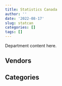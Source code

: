 ```yaml
---
title: Statistics Canada
author: ''
date: '2022-08-17'
slug: statcan
categories: []
tags: []
---
```


<script src="/rmarkdown-libs/htmlwidgets/htmlwidgets.js"></script>
<link href="/rmarkdown-libs/datatables-css/datatables-crosstalk.css" rel="stylesheet" />
<script src="/rmarkdown-libs/datatables-binding/datatables.js"></script>
<script src="/rmarkdown-libs/jquery/jquery-3.6.0.min.js"></script>
<link href="/rmarkdown-libs/dt-core-bootstrap/css/dataTables.bootstrap.min.css" rel="stylesheet" />
<link href="/rmarkdown-libs/dt-core-bootstrap/css/dataTables.bootstrap.extra.css" rel="stylesheet" />
<script src="/rmarkdown-libs/dt-core-bootstrap/js/jquery.dataTables.min.js"></script>
<script src="/rmarkdown-libs/dt-core-bootstrap/js/dataTables.bootstrap.min.js"></script>
<link href="/rmarkdown-libs/crosstalk/css/crosstalk.min.css" rel="stylesheet" />
<script src="/rmarkdown-libs/crosstalk/js/crosstalk.min.js"></script>
<script src="/rmarkdown-libs/htmlwidgets/htmlwidgets.js"></script>
<link href="/rmarkdown-libs/datatables-css/datatables-crosstalk.css" rel="stylesheet" />
<script src="/rmarkdown-libs/datatables-binding/datatables.js"></script>
<script src="/rmarkdown-libs/jquery/jquery-3.6.0.min.js"></script>
<link href="/rmarkdown-libs/dt-core-bootstrap/css/dataTables.bootstrap.min.css" rel="stylesheet" />
<link href="/rmarkdown-libs/dt-core-bootstrap/css/dataTables.bootstrap.extra.css" rel="stylesheet" />
<script src="/rmarkdown-libs/dt-core-bootstrap/js/jquery.dataTables.min.js"></script>
<script src="/rmarkdown-libs/dt-core-bootstrap/js/dataTables.bootstrap.min.js"></script>
<link href="/rmarkdown-libs/crosstalk/css/crosstalk.min.css" rel="stylesheet" />
<script src="/rmarkdown-libs/crosstalk/js/crosstalk.min.js"></script>

Department content here.

## Vendors

<div id="htmlwidget-1" style="width:100%;height:auto;" class="datatables html-widget"></div>
<script type="application/json" data-for="htmlwidget-1">{"x":{"style":"bootstrap","filter":"none","vertical":false,"data":[["<a href=\"/vendors/advanced_business_interiors/\">ADVANCED BUSINESS INTERIORS<\/a>","<a href=\"/vendors/apparel_trimmings/\">APPAREL TRIMMINGS<\/a>","<a href=\"/vendors/applied_electonics/\">APPLIED ELECTONICS<\/a>","<a href=\"/vendors/asokan_business_interiors/\">ASOKAN BUSINESS INTERIORS<\/a>","<a href=\"/vendors/avi_spl_canada/\">AVI SPL CANADA<\/a>","<a href=\"/vendors/banctec_canada/\">BANCTEC CANADA<\/a>","<a href=\"/vendors/bayshore_healthcare/\">BAYSHORE HEALTHCARE<\/a>","<a href=\"/vendors/bell_canada/\">BELL CANADA<\/a>","<a href=\"/vendors/canadian_corps_of_commissionaires/\">CANADIAN CORPS OF COMMISSIONAIRES<\/a>","<a href=\"/vendors/canon/\">CANON<\/a>","<a href=\"/vendors/cansel_survey_equipment/\">CANSEL SURVEY EQUIPMENT<\/a>","<a href=\"/vendors/cbci_telecom/\">CBCI TELECOM<\/a>","<a href=\"/vendors/cdw_canada/\">CDW CANADA<\/a>","<a href=\"/vendors/cistel_technology/\">CISTEL TECHNOLOGY<\/a>","<a href=\"/vendors/conexsys/\">CONEXSYS<\/a>","<a href=\"/vendors/conoscenti_technologies/\">CONOSCENTI TECHNOLOGIES<\/a>","<a href=\"/vendors/coradix_technology_consulting/\">CORADIX TECHNOLOGY CONSULTING<\/a>","<a href=\"/vendors/cossette_communications/\">COSSETTE COMMUNICATIONS<\/a>","<a href=\"/vendors/dell_computer/\">DELL COMPUTER<\/a>","<a href=\"/vendors/deloitte_and_touche/\">DELOITTE AND TOUCHE<\/a>","<a href=\"/vendors/donna_cona/\">DONNA CONA<\/a>","<a href=\"/vendors/ebsco_canada/\">EBSCO CANADA<\/a>","<a href=\"/vendors/eclipsys_solutions/\">ECLIPSYS SOLUTIONS<\/a>","<a href=\"/vendors/ecole_de_langues_la_cite/\">ECOLE DE LANGUES LA CITE<\/a>","<a href=\"/vendors/elsevier/\">ELSEVIER<\/a>","<a href=\"/vendors/ernst_young/\">ERNST YOUNG<\/a>","<a href=\"/vendors/esri/\">ESRI<\/a>","<a href=\"/vendors/excel_human_resources/\">EXCEL HUMAN RESOURCES<\/a>","<a href=\"/vendors/factiva/\">FACTIVA<\/a>","<a href=\"/vendors/fast_forward_french/\">FAST FORWARD FRENCH<\/a>","<a href=\"/vendors/felix_technology/\">FELIX TECHNOLOGY<\/a>","<a href=\"/vendors/fujitsu/\">FUJITSU<\/a>","<a href=\"/vendors/gartner/\">GARTNER<\/a>","<a href=\"/vendors/general_motors/\">GENERAL MOTORS<\/a>","<a href=\"/vendors/genesis_integration/\">GENESIS INTEGRATION<\/a>","<a href=\"/vendors/gilmore_reproductions/\">GILMORE REPRODUCTIONS<\/a>","<a href=\"/vendors/glasshouse_systems/\">GLASSHOUSE SYSTEMS<\/a>","<a href=\"/vendors/global_upholstery/\">GLOBAL UPHOLSTERY<\/a>","<a href=\"/vendors/grand_toy/\">GRAND TOY<\/a>","<a href=\"/vendors/graybridge_international_consulting/\">GRAYBRIDGE INTERNATIONAL CONSULTING<\/a>","<a href=\"/vendors/haworth/\">HAWORTH<\/a>","<a href=\"/vendors/hypertec/\">HYPERTEC<\/a>","<a href=\"/vendors/i4c_information_technology/\">I4C INFORMATION TECHNOLOGY<\/a>","<a href=\"/vendors/ibm_canada/\">IBM CANADA<\/a>","<a href=\"/vendors/info_tech_research_group/\">INFO TECH RESEARCH GROUP<\/a>","<a href=\"/vendors/insa/\">INSA<\/a>","<a href=\"/vendors/integra_networks/\">INTEGRA NETWORKS<\/a>","<a href=\"/vendors/ipss/\">IPSS<\/a>","<a href=\"/vendors/kenn_borek_air/\">KENN BOREK AIR<\/a>","<a href=\"/vendors/konica_minolta_business_solutions/\">KONICA MINOLTA BUSINESS SOLUTIONS<\/a>","<a href=\"/vendors/les_traductions_tessier/\">LES TRADUCTIONS TESSIER<\/a>","<a href=\"/vendors/levitt_safety/\">LEVITT SAFETY<\/a>","<a href=\"/vendors/lionbridge/\">LIONBRIDGE<\/a>","<a href=\"/vendors/macdonald_dettwiler_and_associates/\">MACDONALD DETTWILER AND ASSOCIATES<\/a>","<a href=\"/vendors/maxsys_staffing_and_consulting/\">MAXSYS STAFFING AND CONSULTING<\/a>","<a href=\"/vendors/micro_focus_canada/\">MICRO FOCUS CANADA<\/a>","<a href=\"/vendors/microsoft_canada/\">MICROSOFT CANADA<\/a>","<a href=\"/vendors/mishkumi_technologies/\">MISHKUMI TECHNOLOGIES<\/a>","<a href=\"/vendors/nations_translation_group/\">NATIONS TRANSLATION GROUP<\/a>","<a href=\"/vendors/nimble_information_strategies/\">NIMBLE INFORMATION STRATEGIES<\/a>","<a href=\"/vendors/nisha_techonologies/\">NISHA TECHONOLOGIES<\/a>","<a href=\"/vendors/nitam_solutions/\">NITAM SOLUTIONS<\/a>","<a href=\"/vendors/nova_networks/\">NOVA NETWORKS<\/a>","<a href=\"/vendors/opentext/\">OPENTEXT<\/a>","<a href=\"/vendors/oracle_canada/\">ORACLE CANADA<\/a>","<a href=\"/vendors/pitney_bowes/\">PITNEY BOWES<\/a>","<a href=\"/vendors/postmedia_network/\">POSTMEDIA NETWORK<\/a>","<a href=\"/vendors/pricewaterhouse_coopers/\">PRICEWATERHOUSE COOPERS<\/a>","<a href=\"/vendors/printers_plus/\">PRINTERS PLUS<\/a>","<a href=\"/vendors/proquest/\">PROQUEST<\/a>","<a href=\"/vendors/qmr/\">QMR<\/a>","<a href=\"/vendors/s_p_global_market_intelligence/\">S P GLOBAL MARKET INTELLIGENCE<\/a>","<a href=\"/vendors/sap/\">SAP<\/a>","<a href=\"/vendors/sas_institute/\">SAS INSTITUTE<\/a>","<a href=\"/vendors/shi_canada/\">SHI CANADA<\/a>","<a href=\"/vendors/si_systems/\">SI SYSTEMS<\/a>","<a href=\"/vendors/softchoice/\">SOFTCHOICE<\/a>","<a href=\"/vendors/stoneworks_technologies/\">STONEWORKS TECHNOLOGIES<\/a>","<a href=\"/vendors/supremex/\">SUPREMEX<\/a>","<a href=\"/vendors/systemscope/\">SYSTEMSCOPE<\/a>","<a href=\"/vendors/teknion/\">TEKNION<\/a>","<a href=\"/vendors/teksystems_canada/\">TEKSYSTEMS CANADA<\/a>","<a href=\"/vendors/telus_canada/\">TELUS CANADA<\/a>","<a href=\"/vendors/tenaquip/\">TENAQUIP<\/a>","<a href=\"/vendors/the_aim_group/\">THE AIM GROUP<\/a>","<a href=\"/vendors/the_halifax_group/\">THE HALIFAX GROUP<\/a>","<a href=\"/vendors/the_masha_krupp_translation_group/\">THE MASHA KRUPP TRANSLATION GROUP<\/a>","<a href=\"/vendors/the_stevens_company/\">THE STEVENS COMPANY<\/a>","<a href=\"/vendors/thermo_fisher_scientific/\">THERMO FISHER SCIENTIFIC<\/a>","<a href=\"/vendors/totem_offisource/\">TOTEM OFFISOURCE<\/a>","<a href=\"/vendors/tpg_technology_consultants/\">TPG TECHNOLOGY CONSULTANTS<\/a>","<a href=\"/vendors/transcontinental_printing/\">TRANSCONTINENTAL PRINTING<\/a>","<a href=\"/vendors/transpolar_technology/\">TRANSPOLAR TECHNOLOGY<\/a>","<a href=\"/vendors/trm_technologies/\">TRM TECHNOLOGIES<\/a>","<a href=\"/vendors/tyco_integrated_fire_security/\">TYCO INTEGRATED FIRE SECURITY<\/a>","<a href=\"/vendors/ubiqus_canada/\">UBIQUS CANADA<\/a>","<a href=\"/vendors/vmware/\">VMWARE<\/a>","<a href=\"/vendors/westbury_national_show_systems/\">WESTBURY NATIONAL SHOW SYSTEMS<\/a>"],["$    939,728.92",null,"$    238,126.57","$     48,971.94","$    117,752.02","$      4,057.01","$     10,735.00",null,"$     13,464.15",null,null,"$     12,037.48",null,null,"$    157,288.70",null,"$    710,848.28",null,null,null,null,"$     89,690.93","$    334,641.36","$     20,578.83","$     27,605.88","$     65,513.62","$  1,050,441.05","$    277,980.38","$     50,709.30",null,null,null,"$    245,017.21",null,"$    305,017.59",null,null,"$    130,292.15","$     12,370.17",null,"$     18,316.62","$    178,474.60","$     24,857.74","$    110,415.98","$    123,806.96",null,null,"$    140,551.85","$     12,282.82","$    419,313.04",null,null,null,null,"$     80,682.00","$      9,713.83","$  3,889,658.74","$     21,696.00",null,null,null,null,null,"$     90,574.03","$  3,874,294.42",null,null,"$    290,975.00","$     43,037.58","$     41,810.00","$     84,750.00",null,"$    977,036.19","$    687,487.87","$     47,480.24",null,"$    101,555.22","$    136,382.83","$     30,546.95","$     24,012.50","$    194,691.05",null,null,null,null,null,null,null,"$     29,204.88","$    177,049.24",null,null,"$    169,570.85",null,null,null,"$  1,767,023.51",null],["$    139,815.94",null,"$     14,876.60",null,null,"$     21,041.47",null,null,"$  2,076,591.38",null,"$     23,565.79",null,"$    214,086.98",null,"$    305,434.30","$    116,784.73",null,null,"$     45,697.20","$     24,905.20","$     24,012.50","$      4,720.58","$     59,362.09","$    121,423.76","$     98,246.24","$    160,486.38","$     61,162.55","$     36,535.73","$    325,431.54",null,null,"$    350,338.97","$    329,052.01",null,"$     89,081.94","$     71,323.03",null,null,null,null,null,null,null,"$     25,051.05","$     96,007.97","$     14,065.46",null,"$      7,116.55",null,"$    343,769.87",null,null,null,null,null,null,"$    661,505.16",null,null,null,"$     41,416.99",null,"$     19,802.69","$     67,585.61","$  6,645,627.23","$    115,469.91",null,null,null,null,"$    133,023.60",null,"$     34,760.29","$    689,257.14",null,null,"$     32,544.00",null,null,null,"$    158,085.67","$    286,043.68","$     23,404.93",null,"$    678,000.00",null,null,"$     10,559.85",null,null,null,null,"$    312,141.80",null,"$     16,437.75",null,null,"$     23,751.38"],["$     54,680.41",null,"$    124,642.10","$    276,861.08",null,null,null,null,"$  1,994,374.57",null,"$      6,757.21",null,"$     10,379.05",null,"$    314,597.56","$    153,002.77",null,"$     30,633.17",null,"$     67,389.53","$     24,860.00",null,"$    146,317.82","$    285,714.29","$     26,157.44",null,"$     13,561.13",null,"$    369,916.80","$     34,440.00",null,"$    527,671.03","$     91,132.15",null,"$    121,396.80","$     53,883.63","$      9,920.11","$     43,224.76","$     25,484.14",null,null,"$    501,720.00",null,"$     49,705.31","$     19,489.08","$    201,615.75","$     49,494.00",null,null,"$    436,668.02","$    861,000.00",null,"$  1,127,000.00","$    185,840.55",null,null,"$  1,270,661.94",null,"$    926,600.00",null,"$    552,380.83","$     12,973.98",null,"$  1,292,198.25","$  4,168,705.18","$     29,532.45",null,null,null,null,null,"$     34,242.35","$    384,313.94","$  2,960,854.99","$     23,545.55",null,"$     35,410.86","$     37,205.25",null,null,"$    109,490.39","$    352,432.42","$     10,495.07","$     11,469.45","$    218,994.00",null,"$    971,800.00",null,null,"$    190,093.12","$    103,225.50",null,"$    413,087.57","$    352,432.42",null,"$    367,250.00",null,"$     34,807.93"],[null,"$    283,380.27","$    107,714.40",null,null,"$     71,300.45",null,"$    362,299.98","$  1,946,386.80","$    810,210.00","$      6,056.99",null,null,"$     82,485.48",null,"$    354,267.38",null,null,"$    134,201.39","$  1,044,126.61","$    124,300.00","$     81,550.97","$      5,824.55","$    280,000.00","$    117,745.27","$     11,735.05","$    113,741.22",null,null,"$     13,605.20","$     16,145.89",null,"$    647,769.65","$     35,613.08",null,"$    337,415.00","$     26,705.98",null,"$    132,823.67","$    232,847.80",null,null,null,"$    708,450.68","$     44,977.99","$    367,938.56",null,"$  1,084,254.49",null,"$    384,115.47",null,"$     21,188.68",null,"$    222,480.12",null,null,"$  6,565,952.15",null,null,"$     15,232.31","$    177,379.04","$     21,863.56",null,"$      1,524.43","$  6,089,616.60","$     64,666.79","$     54,795.66",null,null,"$      3,722.78","$     39,776.43","$    116,402.56","$     56,787.40","$ 15,637,917.61","$     62,486.43","$  1,113,615.00","$    133,781.79",null,"$     61,721.98",null,null,"$    958,887.38",null,null,"$    105,655.00","$     24,973.00",null,null,null,null,"$     99,440.00","$ 16,418,388.80","$    300,839.61","$    405,797.58",null,null,null,null]],"container":"<table class=\"table table-striped table-hover row-border order-column display\">\n  <thead>\n    <tr>\n      <th>Vendor<\/th>\n      <th>2017-2018<\/th>\n      <th>2018-2019<\/th>\n      <th>2019-2020<\/th>\n      <th>2020-2021<\/th>\n    <\/tr>\n  <\/thead>\n<\/table>","options":{"order":[[4,"desc"]],"pageLength":10,"autoWidth":true,"columnDefs":[],"orderClasses":false}},"evals":[],"jsHooks":[]}</script>

## Categories

<div id="htmlwidget-2" style="width:100%;height:auto;" class="datatables html-widget"></div>
<script type="application/json" data-for="htmlwidget-2">{"x":{"style":"bootstrap","filter":"none","vertical":false,"data":[["<a href=\"/categories/1_facilities_and_construction/\">Facilities and construction<\/a>","<a href=\"/categories/10_office_management/\">Office management<\/a>","<a href=\"/categories/2_professional_services/\">Professional services<\/a>","<a href=\"/categories/3_information_technology/\">Information technology<\/a>","<a href=\"/categories/4_medical/\">Medical<\/a>","<a href=\"/categories/5_transportation_and_logistics/\">Transportation and logistics<\/a>","<a href=\"/categories/6_industrial_products_and_services/\">Industrial products and services<\/a>","<a href=\"/categories/7_travel/\">Travel<\/a>","<a href=\"/categories/8_security_and_protection/\">Security and protection<\/a>","<a href=\"/categories/9_human_capital/\">Human capital<\/a>"],["$     15,209.19","$  2,957,381.25","$  1,945,046.65","$ 18,827,216.63","$    321,266.48","$    177,730.08","$    503,328.22","$     12,282.82","$     13,464.15","$  1,755,086.49"],["$     68,394.75","$  1,693,380.12","$  2,571,135.01","$ 12,004,862.64","$    178,482.50","$    320,083.59","$    301,910.94",null,"$  2,076,591.38","$  3,695,823.97"],["$     39,820.84","$  2,045,509.86","$ 10,017,950.34","$ 18,753,027.54","$    373,029.00","$    173,664.35","$    372,395.97",null,"$  1,994,374.57","$  2,583,365.51"],["$  3,033,121.73","$ 20,383,728.72","$  5,503,072.51","$ 36,057,430.87","$    340,737.98","$     35,613.08","$    544,113.87",null,"$  1,921,385.39","$  3,138,754.94"]],"container":"<table class=\"table table-striped table-hover row-border order-column display\">\n  <thead>\n    <tr>\n      <th>Category<\/th>\n      <th>2017-2018<\/th>\n      <th>2018-2019<\/th>\n      <th>2019-2020<\/th>\n      <th>2020-2021<\/th>\n    <\/tr>\n  <\/thead>\n<\/table>","options":{"order":[[4,"desc"]],"pageLength":20,"autoWidth":true,"columnDefs":[],"orderClasses":false,"lengthMenu":[10,20,25,50,100]}},"evals":[],"jsHooks":[]}</script>
